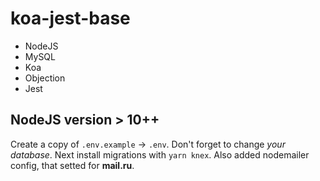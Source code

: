 # koa-jest-base

* NodeJS
* MySQL
* Koa
* Objection
* Jest

## NodeJS version > 10++

Create a copy of `.env.example` -> `.env`. Don't forget to change *your database*. Next install migrations with `yarn knex`. Also added nodemailer config, that setted for **mail.ru**.
